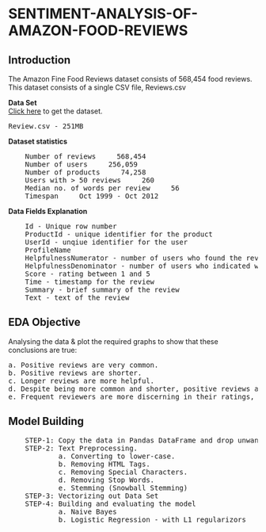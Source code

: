# SENTIMENT-ANALYSIS-OF-AMAZON-FOOD-REVIEWS

## Introduction
The Amazon Fine Food Reviews dataset consists of 568,454 food reviews. This dataset consists of a single CSV file, Reviews.csv

<b>Data Set</b><br />
<a href="https://www.kaggle.com/snap/amazon-fine-food-reviews">Click here</a> to get the dataset.<br />
<pre>Review.csv - 251MB</pre>

<b>Dataset statistics</b>
<pre>
    Number of reviews     568,454
    Number of users     256,059
    Number of products     74,258
    Users with > 50 reviews     260
    Median no. of words per review     56
    Timespan     Oct 1999 - Oct 2012
</pre>

<b>Data Fields Explanation</b>
<pre>
    Id - Unique row number
    ProductId - unique identifier for the product
    UserId - unqiue identifier for the user
    ProfileName
    HelpfulnessNumerator - number of users who found the review helpful
    HelpfulnessDenominator - number of users who indicated whether they found the review helpful
    Score - rating between 1 and 5
    Time - timestamp for the review
    Summary - brief summary of the review
    Text - text of the review
</pre>

## EDA Objective

Analysing the data & plot the required graphs to show that these conclusions are true:
<pre>
a. Positive reviews are very common.
b. Positive reviews are shorter.
c. Longer reviews are more helpful.
d. Despite being more common and shorter, positive reviews are found more helpful.
e. Frequent reviewers are more discerning in their ratings, write longer reviews, and write more helpful reviews
</pre>
## Model Building
<pre>
    STEP-1: Copy the data in Pandas DataFrame and drop unwanted columns.
    STEP-2: Text Preprocessing.
            a. Converting to lower-case.
            b. Removing HTML Tags.
            c. Removing Special Characters.
            d. Removing Stop Words.
            e. Stemming (Snowball Stemming)
    STEP-3: Vectorizing out Data Set
    STEP-4: Building and evaluating the model
            a. Naive Bayes
            b. Logistic Regression - with L1 regularizors
</pre>
